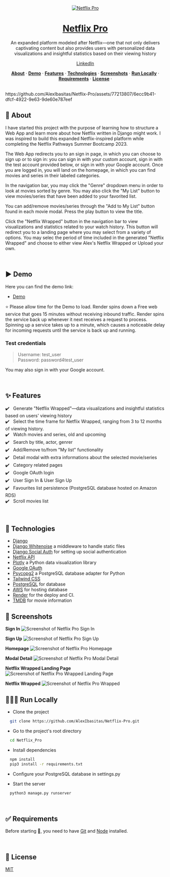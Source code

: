

<div align="center">
  <a href="https://netflix-pro-3mjv.onrender.com/login/">
    <img alt="Netflix Pro" src="https://github.com/AlexIbasitas/Netflix-Pro/blob/main/demo_images/Netflix-Pro.gif">
    <h1>Netflix Pro</h1>
  </a>
</div>







<p align="center">
  An expanded platform modeled after Netflix—one that not only delivers captivating content but also provides users with personalized data visualizations and insightful statistics based on their viewing history
</p>

<p align="center">
  <a href="https://www.linkedin.com/in/alexibasitas/">
    LinkedIn
  </a>
</p>

<p align="center">
  <a href="#-about"><strong>About</strong></a> ·
  <a href="#%EF%B8%8F-demo"><strong>Demo</strong></a> ·
  <a href="#sparkles-features"><strong>Features</strong></a> ·
  <a href="#rocket-technologies"><strong>Technologies</strong></a> ·
  <a href="#-screenshots"><strong>Screenshots</strong></a> ·
  <a href="#-run-locally"><strong>Run Locally</strong></a> ·
  <a href="#white_check_mark-requirements"><strong>Requirements</strong></a> ·
  <a href="#-license"><strong>License</strong></a> ·
</p>
<br/>
https://github.com/AlexIbasitas/Netflix-Pro/assets/77213807/6ecc9b41-dfcf-4922-9e63-9de60e787eef

<br/>

## 🎯 About

I have started this project with the purpose of learning how to structure a Web App and learn more about how Netflix written in Django might work. I was inspired to build this expanded Netflix-inspired platform while completing the Netflix Pathways Summer Bootcamp 2023.<br/>

The Web App redirects you to an sign in page, in which you can choose to sign up or to sign in: you can sign in with your custom account, sign in with the test account provided below, or sign in with your Google account. Once you are logged in, you will land on the homepage, in which you can find movies and series in their labeled categories.<br/>

In the navigation bar, you may click the "Genre" dropdown menu in order to look at movies sorted by genre. You may also click the "My List" button to view movies/series that have been added to your favorited list.<br/>

You can add/remove movies/series through the "Add to My List" button found in each movie modal. Press the play button to view the title.<br/>

Click the "Netflix Wrapped" button in the navigation bar to view visualizations and statistics related to your watch history. This button will redirect you to a landing page where you may select from a variety of options. You may selec the period of time included in the generated "Netflix Wrapped" and choose to either view Alex's Netflix Wrapped or Upload your own.<br/>

<br/>

## ▶️ Demo

Here you can find the demo link:

- [Demo](https://netflix-pro-3mjv.onrender.com/)

⭐ Please allow time for the Demo to load. Render spins down a Free web service that goes 15 minutes without receiving inbound traffic. Render spins the service back up whenever it next receives a request to process. Spinning up a service takes up to a minute, which causes a noticeable delay for incoming requests until the service is back up and running.

### Test credentials

> Username: test_user<br/>
> Password: password4test_user<br/>

You may also sign in with your Google account.

<br/>

## :sparkles: Features
:heavy_check_mark: &nbsp;&nbsp;Generate "Netflix Wrapped"—data visualizations and insightful statistics based on users' viewing history<br />
:heavy_check_mark: &nbsp;&nbsp;Select the time frame for Netflix Wrapped, ranging from 3 to 12 months of viewing history.<br />
:heavy_check_mark: &nbsp;&nbsp;Watch movies and series, old and upcoming<br />
:heavy_check_mark: &nbsp;&nbsp;Search by title, actor, genrer<br />
:heavy_check_mark: &nbsp;&nbsp;Add/Remove to/from "My list" functionality<br />
:heavy_check_mark: &nbsp;&nbsp;Detail modal with extra informations about the selected movie/series<br />
:heavy_check_mark: &nbsp;&nbsp;Category related pages<br />
:heavy_check_mark: &nbsp;&nbsp;Google OAuth login<br />
:heavy_check_mark: &nbsp;&nbsp;User Sign In & User Sign Up<br />
:heavy_check_mark: &nbsp;&nbsp;Favourites list persistence (PostgreSQL database hosted on Amazon RDS)<br />
:heavy_check_mark: &nbsp;&nbsp;Scroll movies list<br />

<br/>

## :rocket: Technologies


- [Django](https://www.djangoproject.com/)
- [Django Whitenoise](https://whitenoise.readthedocs.io/en/stable/django.html) a middleware to handle static files
- [Django Social Auth](https://python-social-auth.readthedocs.io/en/latest/configuration/django.html) for setting up social authentication
- [Netflix API](https://www.netflix.com/viewingactivity)
- [Plotly](https://plotly.com/) a Python data visualization library
- [Google OAuth](https://cloud.google.com/apigee/docs/api-platform/security/oauth/access-tokens)
- [Psycopg2](https://pypi.org/project/psycopg2/) a PostgreSQL database adapter for Python 
- [Tailwind CSS](https://tailwindcss.com/)
- [PostgreSQL](https://www.postgresql.org/) for database
- [AWS](https://aws.amazon.com/) for hosting database
- [Render](https://render.com/) for the deploy and CI.
- [TMDB](https://www.themoviedb.org/) for movie information

## 📸 Screenshots

**Sign In**
![Screenshot of Netflix Pro Sign In](https://github.com/AlexIbasitas/Netflix-Pro/blob/main/demo_images/login_page.png)
<br/>

**Sign Up**
![Screenshot of Netflix Pro Sign Up](https://github.com/AlexIbasitas/Netflix-Pro/blob/main/demo_images/sign_up_page.png)
<br/>

**Homepage**
![Screenshot of Netflix Pro Homepage](https://github.com/AlexIbasitas/Netflix-Pro/blob/main/demo_images/home_page.png)
<br/>

**Modal Detail**
![Screenshot of Netflix Pro Modal Detail](https://github.com/AlexIbasitas/Netflix-Pro/blob/main/demo_images/modal.gif)
<br/>

**Netflix Wrapped Landing Page**
![Screenshot of Netflix Pro Wrapped Landing Page](https://github.com/AlexIbasitas/Netflix-Pro/blob/main/demo_images/netflix_wrapped_landing_page.png)
<br/>

**Netflix Wrapped**
![Screenshot of Netflix Pro Wrapped](https://github.com/AlexIbasitas/Netflix-Pro/blob/main/demo_images/netflix_wrapped.gif)
<br/>

## 👨🏻‍💻 Run Locally

- Clone the project

```bash
  git clone https://github.com/AlexIbasitas/Netflix-Pro.git
```

- Go to the project's root directory

```bash
  cd Netflix_Pro
```

- Install dependencies

```bash
  npm install
  pip3 install -r requirements.txt
```

- Configure your PostgreSQL database in settings.py

- Start the server

```bash
  python3 manage.py runserver
```

<br/>

## :white_check_mark: Requirements

Before starting :checkered_flag:, you need to have [Git](https://git-scm.com) and [Node](https://nodejs.org/en/) installed.

<br/>

## 📝 License

[MIT](https://github.com/AlexIbasitas/Netflix-Pro/blob/main/LICENSE.bib)

<br/>

